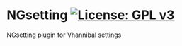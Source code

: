 NGsetting [![License: GPL v3](https://img.shields.io/badge/License-GPLv3-blue.svg)](https://www.gnu.org/licenses/gpl-3.0)
=========
NGsetting plugin for Vhannibal settings
